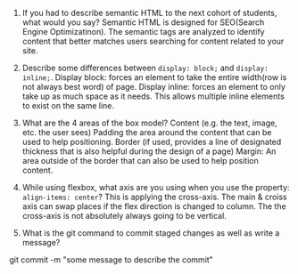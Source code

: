 1. If you had to describe semantic HTML to the next cohort of students, what would you say?
Semantic HTML is designed for SEO(Search Engine Optimizatinon). The semantic tags are analyzed
to identify content that better matches users searching for content related to your site.

2. Describe some differences between ```display: block;``` and ```display: inline;```.
Display block: forces an element to take the entire width(row is not always best word) of page.
Display inline: forces an element to only take up as much space as it needs. This allows multiple
inline elements to exist on the same line.

3. What are the 4 areas of the box model?
Content (e.g. the text, image, etc. the user sees)
Padding the area around the content that can be used to help positioning.
Border (if used, provides a line of designated thickness that is also helpful during the design 
of a page)
Margin: An area outside of the border that can also be used to help position content.

4. While using flexbox, what axis are you using when you use the property: ```align-items: center```?
This is applying the cross-axis. The main & croiss axis can swap places if the flex direction is changed
to column. The the cross-axis is not absolutely always going to be vertical.


5. What is the git command to commit staged changes as well as write a message? 

git commit -m "some message to describe the commit"